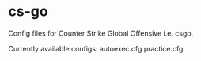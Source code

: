 # cs-go
Config files for Counter Strike Global Offensive i.e. csgo.

Currently available configs:
autoexec.cfg
practice.cfg



